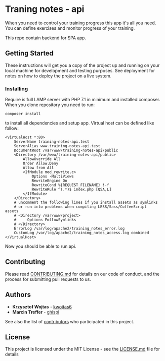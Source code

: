# Traning notes - api

When you need to control your training progress this app it's all you need. You can define exercises and monitor progress of your training.

This repo contain backend for SPA app.

## Getting Started

These instructions will get you a copy of the project up and running on your local machine for development and testing purposes. See deployment for notes on how to deploy the project on a live system.

### Installing

Require is full LAMP server with PHP 7.1 in minimum and installed composer. When you clone repository you need to run: 

```
composer install
```

to install all dependencies and setup app. Virtual host can be defined like follow:

```
<VirtualHost *:80>
    ServerName training-notes-api.test
    ServerAlias www.training-notes-api.test
    DocumentRoot /var/www/training-notes-api/public
    <Directory /var/www/training-notes-api/public>
        AllowOverride All
        Order Allow,Deny
        Allow from All
        <IfModule mod_rewrite.c>
            Options -MultiViews
            RewriteEngine On
            RewriteCond %{REQUEST_FILENAME} !-f
            RewriteRule ^(.*)$ index.php [QSA,L]
        </IfModule>
    </Directory>
    # uncomment the following lines if you install assets as symlinks
    # or run into problems when compiling LESS/Sass/CoffeeScript assets
    # <Directory /var/www/project>
    #     Options FollowSymlinks
    # </Directory>
    ErrorLog /var/log/apache2/training_notes_error.log
    CustomLog /var/log/apache2/training_notes_access.log combined
</VirtualHost>   
```

Now you should be able to run api.

## Contributing

Please read [CONTRIBUTING.md](CONTRIBUTING.md) for details on our code of conduct, and the process for submitting pull requests to us.

## Authors

* **Krzysztof Wojtas** - [kwojtas6](https://github.com/kwojtas6)
* **Marcin Treffer** - [ghispi](https://github.com/ghispi)

See also the list of [contributors](https://github.com/kwojtas6/training-notes-front/contributors) who participated in this project.

## License

This project is licensed under the MIT License - see the [LICENSE.md](LICENSE.md) file for details
